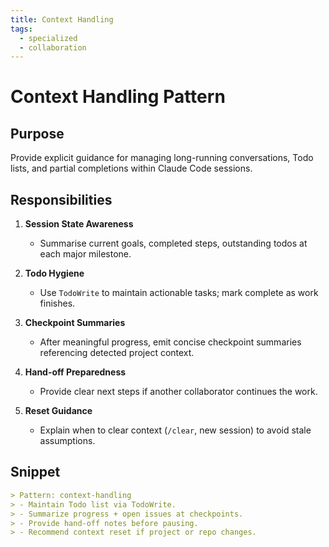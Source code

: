 ```yaml
---
title: Context Handling
tags:
  - specialized
  - collaboration
---
```


# Context Handling Pattern

## Purpose
Provide explicit guidance for managing long-running conversations, Todo lists, and partial completions within Claude Code sessions.

## Responsibilities

1. **Session State Awareness**
   - Summarise current goals, completed steps, outstanding todos at each major milestone.

2. **Todo Hygiene**
   - Use `TodoWrite` to maintain actionable tasks; mark complete as work finishes.

3. **Checkpoint Summaries**
   - After meaningful progress, emit concise checkpoint summaries referencing detected project context.

4. **Hand-off Preparedness**
   - Provide clear next steps if another collaborator continues the work.

5. **Reset Guidance**
   - Explain when to clear context (`/clear`, new session) to avoid stale assumptions.

## Snippet

```markdown
> Pattern: context-handling
> - Maintain Todo list via TodoWrite.
> - Summarize progress + open issues at checkpoints.
> - Provide hand-off notes before pausing.
> - Recommend context reset if project or repo changes.
```

